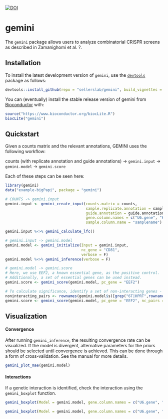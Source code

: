 
<!-- README.md is generated from README.Rmd. Please edit that file -->
[![DOI](https://zenodo.org/badge/175870293.svg)](https://zenodo.org/badge/latestdoi/175870293)

gemini
======

The `gemini` package allows users to analyze combinatorial CRISPR screens as described in Zamanighomi et al. ?.

Installation
------------

To install the latest development version of `gemini`, use the [`devtools`](%22https://github.com/r-lib/devtools%22) package as follows:

``` r
devtools::install_github(repo = "sellerslab/gemini", build_vignettes = TRUE)
```

You can (eventually) install the stable release version of gemini from [Bioconductor](https://www.bioconductor.org/) with:

``` r
source("https://www.bioconductor.org/biocLite.R")
biocLite("gemini")
```

Quickstart
----------

Given a counts matrix and the relevant annotations, GEMINI uses the following workflow:

counts (with replicate annotation and guide annotations) → `gemini.input` → `gemini.model` → `gemini.score`

Each of these steps can be seen here:

``` r
library(gemini)
data("example-bigPapi", package = "gemini")

# COUNTS -> gemini.input
gemini.input <- gemini_create_input(counts.matrix = counts,
                                    sample.replicate.annotation = sample.replicate.annotation,
                                    guide.annotation = guide.annotation,
                                    gene.column.names = c("U6.gene", "H1.gene"),
                                    sample.column.name = "samplename")

gemini.input %<>% gemini_calculate_lfc()

# gemini.input -> gemini.model
gemini.model <- gemini_initialize(Input = gemini.input,
                                  nc_gene = "CD81",
                                  verbose = F)
gemini.model %<>% gemini_inference(verbose = F)

# gemini.model -> gemini.score 
# Here, we use EEF2, a known essential gene, as the positive control.
# Additionally, a set of essential genes can be used instead.
gemini.score <- gemini_score(gemini.model, pc_gene = "EEF2")

# To calculate significance, identify a set of non-interacting genes - here, we use genes paired with other negative controls (HPRT intron, 6T)
noninteracting_pairs <- rownames(gemini.model$s)[grep("6T|HPRT",rownames(gemini.model$s))]
gemini.score <- gemini_score(gemini.model, pc_gene = "EEF2", nc_pairs = noninteracting_pairs)
```

Visualization
-------------

#### Convergence

After running `gemini_inference`, the resulting convergence rate can be visualized. If the model is divergent, alternative parameters for the priors should be selected until convergence is achieved. This can be done through a form of cross-validation. See the manual for more details.

``` r
gemini_plot_mae(gemini.model)
```

#### Interactions

If a genetic interaction is identified, check the interaction using the `gemini_boxplot` function.

``` r
gemini_boxplot(Model = gemini.model, gene.column.names = c("U6.gene", "H1.gene"), g = "BRCA2", h = "PARP1", nc_gene = "CD81", sample = "A549", show_inference = T, identify_guides = T)

gemini_boxplot(Model = gemini.model, gene.column.names = c("U6.gene", "H1.gene"), g = "BRCA2", h = "PARP1", nc_gene = "CD81", sample = "A549", show_inference = T, color_x = T)
```
